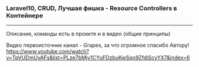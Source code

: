 ### Laravel10, CRUD, Лучшая фишка - Resource Controllers в Контейнере
<hr>
Описание, команды есть в проекте и в видео (общие принципы)

Видео первоисточник канал - Grapes, за что огромное спасибо Автору!
<br>
https://www.youtube.com/watch?v=TpVUDmUyAFs&list=PLze7bMjv1CYuFDzbuKwSqo9ZfdiScyYX7&index=6